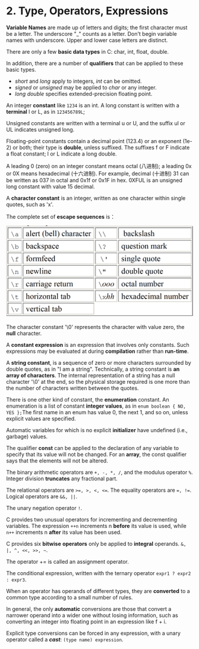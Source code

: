 # 2. Type, Operators, Expressions

**Variable Names** are made up of letters and digits; the first character must be a letter. The underscore "\_" counts as a letter. Don't begin variable names with underscore. Upper and lower case letters are distinct.

There are only a few **basic data types** in C: char, int, float, double.

In addition, there are a number of **qualifiers** that can be applied to these basic types.

* _short_ and _long_ apply to integers, _int_ can be omitted.
* _signed_ or _unsigned_ may be applied to _char_ or any integer.
* _long double_ specifies extended-precision floating point.

An integer **constant** like `1234` is an int. A long constant is written with a **terminal** l or L, as in `123456789L`; 

Unsigned constants are written with a terminal u or U, and the suffix ul or UL indicates unsigned long.

Floating-point constants contain a decimal point \(123.4\) or an exponent \(1e-2\) or both; their type is **double**, unless suffixed. The suffixes f or F indicate a float constant; l or L indicate a long double.

A leading 0 \(zero\) on an integer constant means octal \(八进制\); a leading 0x or 0X means hexadecimal \(十六进制\). For example, decimal \(十进制\) 31 can be written as 037 in octal and 0x1f or 0x1F in hex. 0XFUL is an unsigned long constant with value 15 decimal.

A **character constant** is an integer, written as one character within single quotes, such as 'x'.

The complete set of **escape sequences** is：

![](../.gitbook/assets/screen-shot-2018-07-21-at-10.32.19.png)

The character constant '\0' represents the character with value zero, the **null** character.

A **constant expression** is an expression that involves only constants. Such expressions may be evaluated at during **compilation** rather than **run-time**.

A **string constant**, is a sequence of zero or more characters surrounded by double quotes, as in "I am a string". Technically, a string constant is **an array of characters**. The internal representation of a string has a null character '\0' at the end, so the physical storage required is one more than the number of characters written between the quotes.

There is one other kind of constant, the **enumeration** constant. An enumeration is a list of constant **integer values**, as in `enum boolean { NO, YES };`The first name in an enum has value 0, the next 1, and so on, unless explicit values are specified.

Automatic variables for which is no explicit **initializer** have undefined \(i.e., garbage\) values.

The qualifier **const** can be applied to the declaration of any variable to specify that its value will not be changed. For an **array**, the const qualifier says that the elements will not be altered.

The binary arithmetic operators are `+, -, *, /`, and the modulus operator `%`. Integer division **truncates** any fractional part.

The relational operators are `>=, >, <, <=`. The equality operators are `=, !=`. Logical operators are `&&, ||`.

The unary negation operator `!`.

C provides two unusual operators for incrementing and decrementing variables. The expression `++n` increments n **before** its value is used, while `n++` increments n **after** its value has been used.

C provides six **bitwise** **operators** only be applied to **integral** operands. `&, |, ^, <<, >>, ~`.

The operator += is called an assignment operator.

The conditional expression, written with the ternary operator `expr1 ? expr2 : expr3`.

When an operator has operands of different types, they are **converted** to a common type according to a small number of rules.

In general, the only **automatic** conversions are those that convert a narrower operand into a wider one without losing information, such as converting an integer into floating point in an expression like f + i.

Explicit type conversions can be forced in any expression, with a unary operator called a _**cast**_: `(type name) expression`.



